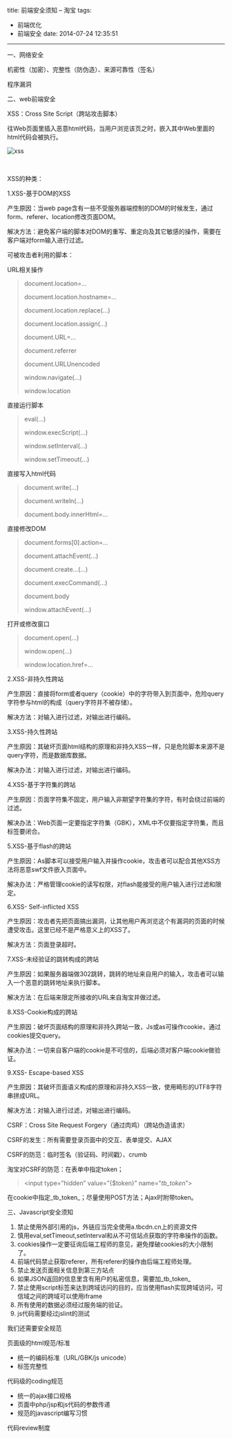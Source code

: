 title: 前端安全须知 – 淘宝
tags:
  - 前端优化
  - 前端安全
date: 2014-07-24 12:35:51
---

<div id="article_content">

一、网络安全

机密性（加密）、完整性（防伪造）、来源可靠性（签名）

程序漏洞

二、web前端安全

XSS：Cross Site Script（跨站攻击脚本）

往Web页面里插入恶意html代码，当用户浏览该页之时，嵌入其中Web里面的html代码会被执行。

![](http://www.biaodianfu.com/wp-content/uploads/2010/03/xss.png "xss")

&nbsp;<span id="more-1162"></span>

XSS的种类：

1.XSS-基于DOM的XSS

产生原因：当web page含有一些不受服务器端控制的DOM的时候发生，通过form、referer、location修改页面DOM。

解决方法：避免客户端的脚本对DOM的重写、重定向及其它敏感的操作，需要在客户端对form输入进行过滤。

可被攻击者利用的脚本：

URL相关操作

> document.location=…
> 
> document.location.hostname=…
> 
> document.location.replace(…)
> 
> document.location.assign(…)
> 
> document.URL=…
> 
> document.referrer
> 
> document.URLUnencoded
> 
> window.navigate(…)
> 
> window.location

直接运行脚本

> eval(…)
> 
> window.execScript(…)
> 
> window.setInterval(…)
> 
> window.setTimeout(…)

直接写入html代码

> document.write(…)
> 
> document.writeln(…)
> 
> document.body.innerHtml=…

直接修改DOM

> document.forms[0].action=…
> 
> document.attachEvent(…)
> 
> document.create…(…)
> 
> document.execCommand(…)
> 
> document.body
> 
> window.attachEvent(…)

打开或修改窗口

> document.open(…)
> 
> window.open(…)
> 
> window.location.href=…

2.XSS-非持久性跨站

产生原因：直接将form或者query（cookie）中的字符带入到页面中，危险query字符参与html的构成（query字符并不被存储）。

解决方法：对输入进行过滤，对输出进行编码。

3.XSS-持久性跨站

产生原因：其破坏页面html结构的原理和非持久XSS一样，只是危险脚本来源不是query字符，而是数据库数据。

解决办法：对输入进行过滤，对输出进行编码。

4.XSS-基于字符集的跨站

产生原因：页面字符集不固定，用户输入非期望字符集的字符，有时会绕过前端的过滤。

解决办法：Web页面一定要指定字符集（GBK），XML中不仅要指定字符集，而且标签要闭合。

5.XSS-基于flash的跨站

产生原因：As脚本可以接受用户输入并操作cookie，攻击者可以配合其他XSS方法将恶意swf文件嵌入页面中。

解决办法：严格管理cookie的读写权限，对flash能接受的用户输入进行过滤和限定。

6.XSS- Self-inflicted XSS

产生原因：攻击者先把页面搞出漏洞，让其他用户再浏览这个有漏洞的页面的时候遭受攻击。这里已经不是严格意义上的XSS了。

解决方法：页面登录超时。

7.XSS-未经验证的跳转构成的跨站

产生原因：如果服务器端做302跳转，跳转的地址来自用户的输入，攻击者可以输入一个恶意的跳转地址来执行脚本。

解决方法：在后端来限定所接收的URL来自淘宝并做过滤。

8.XSS-Cookie构成的跨站

产生原因：破坏页面结构的原理和非持久跨站一致，Js或as可操作cookie，通过cookies提交query。

解决办法：一切来自客户端的cookie是不可信的，后端必须对客户端cookie做验证。

9.XSS- Escape-based XSS

产生原因：其破坏页面语义构成的原理和非持久XSS一致，使用畸形的UTF8字符串拼成URL。

解决方法：对输入进行过滤，对输出进行编码。

CSRF：Cross Site Request Forgery（通过肉鸡）（跨站伪造请求）

CSRF的发生：所有需要登录页面中的交互、表单提交、AJAX

CSRF的防范：临时签名（验证码、时间戳）、crumb

淘宝对CSRF的防范：在表单中指定token；

> &lt;input type=”hidden” value=”{$token}” name=”_tb_token_”&gt;

在cookie中指定_tb_token_；尽量使用POST方法；Ajax时附带token。

三、Javascript安全须知

1.  禁止使用外部引用的js，外链应当完全使用a.tbcdn.cn上的资源文件
2.  慎用eval,setTimeout,setInterval和从不可信站点获取的字符串操作的函数。
3.  cookies操作一定要征询后端工程师的意见，避免撑破cookies的大小限制了。
4.  前端代码禁止获取referer，所有referer的操作由后端工程师处理。
5.  禁止发送页面相关信息到第三方站点
6.  如果JSON返回的信息里含有用户的私密信息，需要加_tb_token_
7.  禁止使用script标签来达到跨域访问的目的，应当使用flash实现跨域访问，可信域之间的跨域可以使用iframe
8.  所有使用的数据必须经过服务端的验证。
9.  js代码需要经过jslint的测试

我们还需要安全规范

页面级的html规范/标准

*   统一的编码标准（URL/GBK/js unicode）
*   标签完整性

代码级的coding规范

*   统一的ajax接口规格
*   页面中php/jsp和js代码的参数传递
*   规范的javascript编写习惯

代码review制度

</div>

<!--more-->

<!--more-->

<!--more-->

<!--more-->

<!--more-->

<!--more-->

<!--more-->

<!--more-->

<!--more-->

<!--more-->

<!--more-->

<!--more-->

![](data:image/gif;base64,R0lGODlhAQABAIAAAAAAAP///yH5BAEAAAAALAAAAAABAAEAAAIBRAA7 "Read More...")

![](data:image/gif;base64,R0lGODlhAQABAIAAAAAAAP///yH5BAEAAAAALAAAAAABAAEAAAIBRAA7 "Read More...")

![](data:image/gif;base64,R0lGODlhAQABAIAAAAAAAP///yH5BAEAAAAALAAAAAABAAEAAAIBRAA7 "Read More...")

![](data:image/gif;base64,R0lGODlhAQABAIAAAAAAAP///yH5BAEAAAAALAAAAAABAAEAAAIBRAA7 "Read More...")

![](data:image/gif;base64,R0lGODlhAQABAIAAAAAAAP///yH5BAEAAAAALAAAAAABAAEAAAIBRAA7 "Read More...")